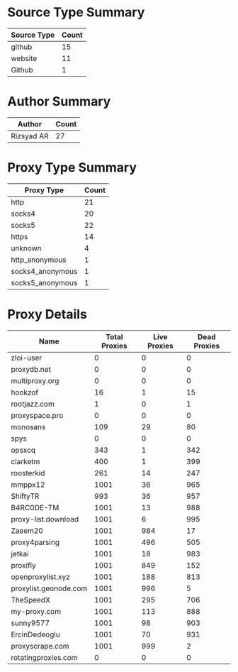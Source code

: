 # Source Type Summary

| Source Type | Count |
|-------------|-------|
| github | 15 |
| website | 11 |
| Github | 1 |


# Author Summary

| Author | Count |
|--------|-------|
| Rizsyad AR | 27 |


# Proxy Type Summary

| Proxy Type | Count |
|------------|-------|
| http | 21 |
| socks4 | 20 |
| socks5 | 22 |
| https | 14 |
| unknown | 4 |
| http_anonymous | 1 |
| socks4_anonymous | 1 |
| socks5_anonymous | 1 |


# Proxy Details

| Name | Total Proxies | Live Proxies | Dead Proxies |
|------|---------------|--------------|---------------|
| zloi-user | 0 | 0 | 0 |
| proxydb.net | 0 | 0 | 0 |
| multiproxy.org | 0 | 0 | 0 |
| hookzof | 16 | 1 | 15 |
| rootjazz.com | 1 | 0 | 1 |
| proxyspace.pro | 0 | 0 | 0 |
| monosans | 109 | 29 | 80 |
| spys | 0 | 0 | 0 |
| opsxcq | 343 | 1 | 342 |
| clarketm | 400 | 1 | 399 |
| roosterkid | 261 | 14 | 247 |
| mmppx12 | 1001 | 36 | 965 |
| ShiftyTR | 993 | 36 | 957 |
| B4RC0DE-TM | 1001 | 13 | 988 |
| proxy-list.download | 1001 | 6 | 995 |
| Zaeem20 | 1001 | 984 | 17 |
| proxy4parsing | 1001 | 496 | 505 |
| jetkai | 1001 | 18 | 983 |
| proxifly | 1001 | 849 | 152 |
| openproxylist.xyz | 1001 | 188 | 813 |
| proxylist.geonode.com | 1001 | 996 | 5 |
| TheSpeedX | 1001 | 295 | 706 |
| my-proxy.com | 1001 | 113 | 888 |
| sunny9577 | 1001 | 98 | 903 |
| ErcinDedeoglu | 1001 | 70 | 931 |
| proxyscrape.com | 1001 | 999 | 2 |
| rotatingproxies.com | 0 | 0 | 0 |
